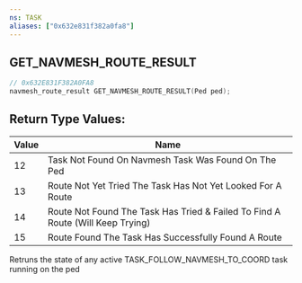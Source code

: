 ```yaml
---
ns: TASK
aliases: ["0x632e831f382a0fa8"]
---
```

## GET_NAVMESH_ROUTE_RESULT

```c
// 0x632E831F382A0FA8
navmesh_route_result GET_NAVMESH_ROUTE_RESULT(Ped ped);
```

## Return Type Values:
| Value | Name |
| --- | --- |
| 12 | Task Not Found On Navmesh Task Was Found On The Ped |
| 13 | Route Not Yet Tried The Task Has Not Yet Looked For A Route |
| 14 | Route Not Found The Task Has Tried & Failed To Find A Route (Will Keep Trying) |
| 15 | Route Found The Task Has Successfully Found A Route |


Retruns the state of any active TASK_FOLLOW_NAVMESH_TO_COORD task running on the ped


